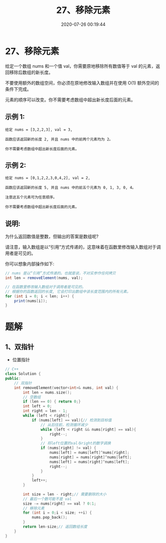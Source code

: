 ﻿---
title: 27、移除元素
categories:
- leetcode
tags:
  - null
date: 2020-07-26 00:19:44
---

# 27、移除元素
给定一个数组 nums 和一个值 val，你需要原地移除所有数值等于 val 的元素，返回移除后数组的新长度。

不要使用额外的数组空间，你必须在原地修改输入数组并在使用 O(1) 额外空间的条件下完成。

元素的顺序可以改变。你不需要考虑数组中超出新长度后面的元素。

## 示例 1:
```
给定 nums = [3,2,2,3], val = 3,

函数应该返回新的长度 2, 并且 nums 中的前两个元素均为 2。

你不需要考虑数组中超出新长度后面的元素。
```
## 示例 2:
```
给定 nums = [0,1,2,2,3,0,4,2], val = 2,

函数应该返回新的长度 5, 并且 nums 中的前五个元素为 0, 1, 3, 0, 4。

注意这五个元素可为任意顺序。

你不需要考虑数组中超出新长度后面的元素。
```
## 说明:

为什么返回数值是整数，但输出的答案是数组呢?

请注意，输入数组是以“引用”方式传递的，这意味着在函数里修改输入数组对于调用者是可见的。

你可以想象内部操作如下:
```java
// nums 是以“引用”方式传递的。也就是说，不对实参作任何拷贝
int len = removeElement(nums, val);

// 在函数里修改输入数组对于调用者是可见的。
// 根据你的函数返回的长度, 它会打印出数组中该长度范围内的所有元素。
for (int i = 0; i < len; i++) {
    print(nums[i]);
}
```
<!-- 来源：力扣（LeetCode）
链接：https://leetcode-cn.com/problems/remove-element
著作权归领扣网络所有。商业转载请联系官方授权，非商业转载请注明出处。 -->

# 题解
## 1、双指针
- 位置指针
```C++
// C++
class Solution {
public:
    // 双指针
    int removeElement(vector<int>& nums, int val) {
        int len = nums.size();
        // 空数组
        if (len == 0) { return 0;}
        int left = 0;
        int right = len - 1;
        while (left < right){
            if (nums[left] == val){// 检测到目标值
                // 从后往前，检测循环减少
                while (left < right && nums[right] == val){
                    right--;
                }
                // 将left位置的val与right的数字调换
                if (nums[right] != val) {
                    nums[left] = nums[left]^nums[right];
                    nums[right] = nums[right]^nums[left];
                    nums[left] = nums[right]^nums[left];
                    right--;
                }
            }
            left++;
        }
        
        int size = len - right;// 需要删除的大小
        // 最后一个数可能不是 val
        size -= nums[right] == val ? 0:1;
        // 移除元素
        for (int i = 0;i < size; ++i) {
            nums.pop_back();
        }
        return len-size;// 返回数组长度
    }
}
```